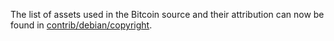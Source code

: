 The list of assets used in the Bitcoin source and their attribution can now be found in [contrib/debian/copyright](../contrib/debian/copyright).
